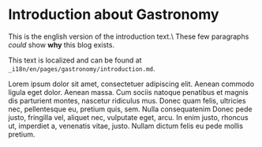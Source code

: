 # Introduction about Gastronomy

This is the english version of the introduction text.\\
These few paragraphs _could_ show **why** this blog exists.

This text is localized and can be found at `_i18n/en/pages/gastronomy/introduction.md`.

Lorem ipsum dolor sit amet, consectetuer adipiscing elit. Aenean commodo ligula
eget dolor. Aenean massa. Cum sociis natoque penatibus et magnis dis parturient
montes, nascetur ridiculus mus. Donec quam felis, ultricies nec, pellentesque
eu, pretium quis, sem. Nulla consequatenim Donec pede justo,
fringilla vel, aliquet nec, vulputate eget, arcu. In enim justo, rhoncus ut,
imperdiet a, venenatis vitae, justo. Nullam dictum felis eu pede mollis pretium.

<!-- down below are the blog entries ordered from new to oldest -->